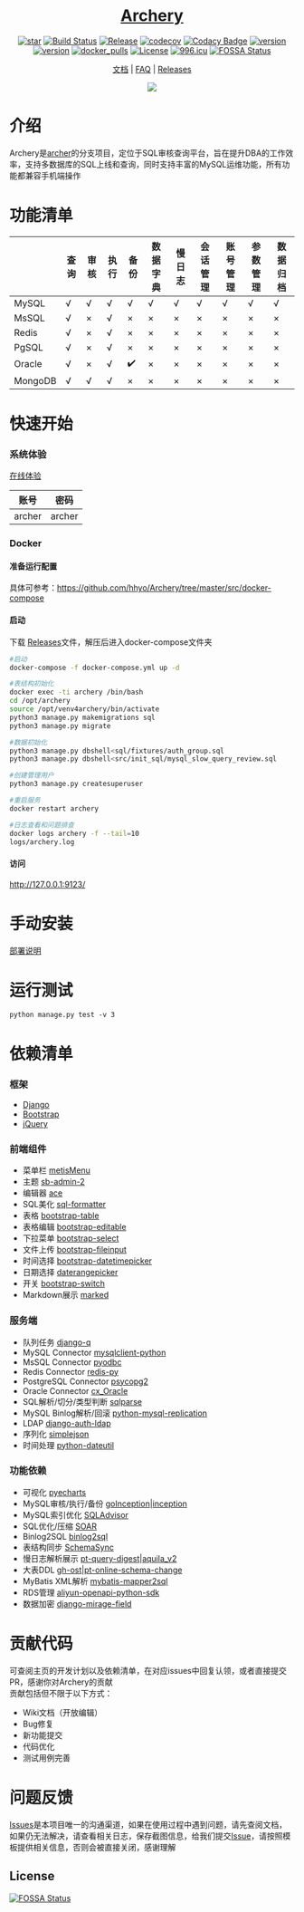 <div align="center">

# <a href="https://archerydms.com/" target="_blank" rel="noopener noreferrer">Archery</a>

[![star](https://gitee.com/rtttte/Archery/badge/star.svg?theme=gvp)](https://gitee.com/rtttte/Archery)
[![Build Status](https://app.travis-ci.com/hhyo/Archery.svg?branch=master)](https://app.travis-ci.com/github/hhyo/Archery)
[![Release](https://img.shields.io/github/release/hhyo/archery.svg)](https://github.com/hhyo/archery/releases/)
[![codecov](https://codecov.io/gh/hhyo/archery/branch/master/graph/badge.svg)](https://codecov.io/gh/hhyo/archery)
[![Codacy Badge](https://api.codacy.com/project/badge/Grade/94e8587e507f4565a1ea5ea21fd94c32)](https://app.codacy.com/app/hhyo/Archery?utm_source=github.com&utm_medium=referral&utm_content=hhyo/Archery&utm_campaign=Badge_Grade_Dashboard)
[![version](https://img.shields.io/pypi/pyversions/django)](https://img.shields.io/pypi/pyversions/django/)
[![version](https://img.shields.io/badge/django-3.1-brightgreen.svg)](https://docs.djangoproject.com/zh-hans/3.1/)
[![docker_pulls](https://img.shields.io/docker/pulls/hhyo/archery.svg)](https://hub.docker.com/r/hhyo/archery/)
[![License](https://img.shields.io/badge/License-Apache%202.0-blue.svg)](http://github.com/hhyo/archery/blob/master/LICENSE)
[![996.icu](https://img.shields.io/badge/link-996.icu-red.svg)](https://996.icu)
[![FOSSA Status](https://app.fossa.com/api/projects/git%2Bgithub.com%2Fhhyo%2FArchery.svg?type=shield)](https://app.fossa.com/projects/git%2Bgithub.com%2Fhhyo%2FArchery?ref=badge_shield)

[文档](https://archerydms.com/) | [FAQ](https://github.com/hhyo/archery/wiki/FAQ) | [Releases](https://github.com/hhyo/archery/releases/)

![](https://images.gitee.com/uploads/images/2019/1110/202317_32bd4a1c_1038040.png)

</div>


介绍
============
Archery是[archer](https://github.com/jly8866/archer)的分支项目，定位于SQL审核查询平台，旨在提升DBA的工作效率，支持多数据库的SQL上线和查询，同时支持丰富的MySQL运维功能，所有功能都兼容手机端操作

功能清单
====

|  | 查询 | 审核 | 执行 | 备份 | 数据字典 | 慢日志 | 会话管理 | 账号管理 | 参数管理 | 数据归档 |
| --- | --- | --- | --- | --- | --- | --- | --- | --- | --- | --- |
| MySQL | √ | √ | √ | √ | √ | √ | √ | √ | √ | √ |
| MsSQL | √ | × | √ | × | × | × | × | × | × | × |
| Redis | √ | × | √ | × | × | × | × | × | × | × |
| PgSQL | √ | × | √ | × | × | × | × | × | × | × |
| Oracle | √ | × | √ | ✔️ | × | × | × | × | × | × |
| MongoDB | √ | √  | √  | × | × | × | × | × | × | × |

  

快速开始
===============
### 系统体验
[在线体验](https://demo.archerydms.com)
  
| 账号 | 密码 |
| --- | --- |
| archer | archer |

### Docker
#### 准备运行配置
具体可参考：https://github.com/hhyo/Archery/tree/master/src/docker-compose    

#### 启动
下载 [Releases](https://github.com/hhyo/archery/releases/)文件，解压后进入docker-compose文件夹

```bash
#启动
docker-compose -f docker-compose.yml up -d

#表结构初始化
docker exec -ti archery /bin/bash
cd /opt/archery
source /opt/venv4archery/bin/activate
python3 manage.py makemigrations sql  
python3 manage.py migrate

#数据初始化
python3 manage.py dbshell<sql/fixtures/auth_group.sql
python3 manage.py dbshell<src/init_sql/mysql_slow_query_review.sql

#创建管理用户
python3 manage.py createsuperuser

#重启服务
docker restart archery

#日志查看和问题排查
docker logs archery -f --tail=10
logs/archery.log
```

#### 访问
http://127.0.0.1:9123/

手动安装
===============
[部署说明](https://github.com/hhyo/archery/wiki/manual)

运行测试
===============
```
python manage.py test -v 3
```

依赖清单
===============
### 框架
- [Django](https://github.com/django/django)
- [Bootstrap](https://github.com/twbs/bootstrap)
- [jQuery](https://github.com/jquery/jquery)
### 前端组件
- 菜单栏 [metisMenu](https://github.com/onokumus/metismenu)
- 主题 [sb-admin-2](https://github.com/BlackrockDigital/startbootstrap-sb-admin-2)
- 编辑器 [ace](https://github.com/ajaxorg/ace)
- SQL美化 [sql-formatter](https://github.com/zeroturnaround/sql-formatter)
- 表格  [bootstrap-table](https://github.com/wenzhixin/bootstrap-table)
- 表格编辑  [bootstrap-editable](https://github.com/vitalets/x-editable)
- 下拉菜单 [bootstrap-select](https://github.com/snapappointments/bootstrap-select)
- 文件上传 [bootstrap-fileinput](https://github.com/kartik-v/bootstrap-fileinput)
- 时间选择  [bootstrap-datetimepicker](https://github.com/smalot/bootstrap-datetimepicker)
- 日期选择  [daterangepicker](https://github.com/dangrossman/daterangepicker)
- 开关  [bootstrap-switch](https://github.com/Bttstrp/bootstrap-switch)
- Markdown展示  [marked](https://github.com/markedjs/marked)
### 服务端
- 队列任务 [django-q](https://github.com/Koed00/django-q)
- MySQL Connector [mysqlclient-python](https://github.com/PyMySQL/mysqlclient-python)
- MsSQL Connector [pyodbc](https://github.com/mkleehammer/pyodbc)
- Redis Connector [redis-py](https://github.com/andymccurdy/redis-py)
- PostgreSQL Connector [psycopg2](https://github.com/psycopg/psycopg2)
- Oracle Connector [cx_Oracle](https://github.com/oracle/python-cx_Oracle)
- SQL解析/切分/类型判断 [sqlparse](https://github.com/andialbrecht/sqlparse)
- MySQL Binlog解析/回滚 [python-mysql-replication](https://github.com/noplay/python-mysql-replication)
- LDAP [django-auth-ldap](https://github.com/django-auth-ldap/django-auth-ldap)
- 序列化 [simplejson](https://github.com/simplejson/simplejson)
- 时间处理 [python-dateutil](https://github.com/paxan/python-dateutil)
### 功能依赖
- 可视化 [pyecharts](https://github.com/pyecharts/pyecharts)
- MySQL审核/执行/备份 [goInception](https://github.com/hanchuanchuan/goInception)|[inception](https://github.com/hhyo/inception)
- MySQL索引优化 [SQLAdvisor](https://github.com/Meituan-Dianping/SQLAdvisor)
- SQL优化/压缩 [SOAR](https://github.com/XiaoMi/soar)
- Binlog2SQL [binlog2sql](https://github.com/danfengcao/binlog2sql)
- 表结构同步 [SchemaSync](https://github.com/hhyo/SchemaSync)
- 慢日志解析展示 [pt-query-digest](https://www.percona.com/doc/percona-toolkit/3.0/pt-query-digest.html)|[aquila_v2](https://github.com/thinkdb/aquila_v2)
- 大表DDL [gh-ost](https://github.com/github/gh-ost)|[pt-online-schema-change](https://www.percona.com/doc/percona-toolkit/3.0/pt-online-schema-change.html)
- MyBatis XML解析 [mybatis-mapper2sql](https://github.com/hhyo/mybatis-mapper2sql)
- RDS管理 [aliyun-openapi-python-sdk](https://github.com/aliyun/aliyun-openapi-python-sdk)
- 数据加密 [django-mirage-field](https://github.com/luojilab/django-mirage-field)


贡献代码
===============
可查阅主页的开发计划以及依赖清单，在对应issues中回复认领，或者直接提交PR，感谢你对Archery的贡献  
贡献包括但不限于以下方式：
- Wiki文档（开放编辑）
- Bug修复
- 新功能提交
- 代码优化
- 测试用例完善

问题反馈
===============
[Issues](https://github.com/hhyo/archery/issues)是本项目唯一的沟通渠道，如果在使用过程中遇到问题，请先查阅文档，如果仍无法解决，请查看相关日志，保存截图信息，给我们提交[Issue](https://github.com/hhyo/archery/issues)，请按照模板提供相关信息，否则会被直接关闭，感谢理解






## License
[![FOSSA Status](https://app.fossa.com/api/projects/git%2Bgithub.com%2Fhhyo%2FArchery.svg?type=large)](https://app.fossa.com/projects/git%2Bgithub.com%2Fhhyo%2FArchery?ref=badge_large)